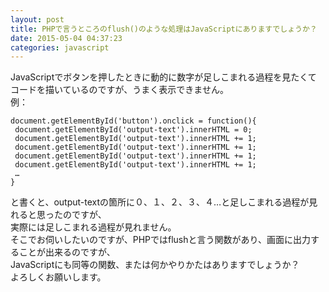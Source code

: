 ```yaml
---
layout: post
title: PHPで言うところのflush()のような処理はJavaScriptにありますでしょうか？
date: 2015-05-04 04:37:23
categories: javascript
---
```

<p>JavaScriptでボタンを押したときに動的に数字が足しこまれる過程を見たくて<br>
コードを描いているのですが、うまく表示できません。<br>
例：</p>

```
document.getElementById('button').onclick = function(){
 document.getElementById('output-text').innerHTML = 0;
 document.getElementById('output-text').innerHTML += 1;
 document.getElementById('output-text').innerHTML += 1;
 document.getElementById('output-text').innerHTML += 1;
 document.getElementById('output-text').innerHTML += 1;
 …
}
```

<p>と書くと、output-textの箇所に０、１、２、３、４…と足しこまれる過程が見れると思ったのですが、<br>
実際には足しこまれる過程が見れません。<br>
そこでお伺いしたいのですが、PHPではflushと言う関数があり、画面に出力することが出来るのですが、<br>
JavaScriptにも同等の関数、または何かやりかたはありますでしょうか？<br>
よろしくお願いします。</p>
